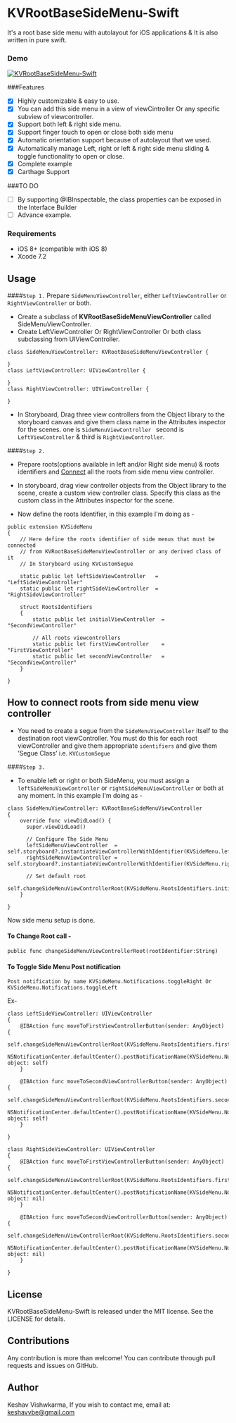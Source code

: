 # KVRootBaseSideMenu-Swift

It's a root base side menu with autolayout for iOS applications & It is also written in pure swift.
### Demo
[![KVRootBaseSideMenu-Swift](http://img.youtube.com/vi/104QJ6Nn77A/0.jpg)](http://www.youtube.com/watch?v=104QJ6Nn77A)

###Features
- [x] Highly customizable & easy to use.
- [x] You can add this side menu in a view of viewCintroller Or any specific subview of viewcontroller.
- [x] Support both left & right side menu.
- [x] Support finger touch to open or close both side menu
- [x] Automatic orientation support because of autolayout that we used.
- [x] Automatically manage Left, right or left & right side menu sliding & toggle functionality to open or close.
- [x] Complete example
- [x] Carthage Support

###TO DO
- [ ] By supporting @IBInspectable, the class properties can be exposed in the Interface Builder
- [ ] Advance example.

### Requirements
* iOS 8+ (compatible with iOS 8)
* Xcode 7.2

<a name="usage"> Usage </a>
--------------
####`Step 1.`
Prepare `SideMenuViewController`,  either `LeftViewController` or `RightViewController` or both.
- Create a subclass of **KVRootBaseSideMenuViewController** called SideMenuViewController.
- Create LeftViewController Or RightViewController Or both class subclassing from UIViewController.
```
class SideMenuViewController: KVRootBaseSideMenuViewController {

}
class LeftViewController: UIViewController {

}
class RightViewController: UIViewController {

}
```
- In Storyboard, Drag three view controllers from the Object library to the storyboard canvas and give them class  name in the Attributes inspector for the scenes. one is  `SideMenuViewController ` second is `LeftViewController` & third is `RightViewController`.

####`Step 2.`
- Prepare roots(options available in left and/or Right side menu) & roots identifiers and [Connect](#Connect_Roots) all the roots from side menu view controller.

- In storyboard, drag view controller objects from the Object library to the scene, create a custom view controller class. Specify this class as the custom class in the Attributes inspector for the scene.

- Now define the roots Identifier, in this example I'm doing as -
```
public extension KVSideMenu
{
    // Here define the roots identifier of side menus that must be connected
    // from KVRootBaseSideMenuViewController or any derived class of it
    // In Storyboard using KVCustomSegue
    
    static public let leftSideViewController   =  "LeftSideViewController"
    static public let rightSideViewController  =  "RightSideViewController"
    
    struct RootsIdentifiers
    {
        static public let initialViewController  =  "SecondViewController"

        // All roots viewcontrollers
        static public let firstViewController    =  "FirstViewController"
        static public let secondViewController   =  "SecondViewController"
    }
    
}
```

<a name="Connect_Roots"> How to connect roots from side menu view controller </a>
-----
- You need to create a segue from the `SideMenuViewController` itself to the destination root viewController. You must do this for each root viewController and give them appropriate `identifiers` and give them ’Segue Class’ i.e. `KVCustomSegue`

####`Step 3.`

- To enable left or right or both SideMenu, you must assign a `leftSideMenuViewController` or `rightSideMenuViewController` or both at any moment. In this example I'm doing as -
```
class SideMenuViewController: KVRootBaseSideMenuViewController
{
    override func viewDidLoad() {
      super.viewDidLoad()
        
      // Configure The Side Menu
      leftSideMenuViewController  =  self.storyboard?.instantiateViewControllerWithIdentifier(KVSideMenu.leftSideViewController)
      rightSideMenuViewController =  self.storyboard?.instantiateViewControllerWithIdentifier(KVSideMenu.rightSideViewController)

      // Set default root
      self.changeSideMenuViewControllerRoot(KVSideMenu.RootsIdentifiers.initialViewController)
    }

}
```
Now side menu setup is done.

#### To Change Root call -
`public func changeSideMenuViewControllerRoot(rootIdentifier:String) `

#### To Toggle Side Menu Post notification
`Post notification by name KVSideMenu.Notifications.toggleRight Or KVSideMenu.Notifications.toggleLeft `

Ex- 

```
class LeftSideViewController: UIViewController
{
    @IBAction func moveToFirstViewControllerButton(sender: AnyObject) {
        self.changeSideMenuViewControllerRoot(KVSideMenu.RootsIdentifiers.firstViewController)
        NSNotificationCenter.defaultCenter().postNotificationName(KVSideMenu.Notifications.toggleLeft, object: self)
    }
    
    @IBAction func moveToSecondViewControllerButton(sender: AnyObject) {
        self.changeSideMenuViewControllerRoot(KVSideMenu.RootsIdentifiers.secondViewController)
        NSNotificationCenter.defaultCenter().postNotificationName(KVSideMenu.Notifications.toggleLeft, object: self)
    }

}

class RightSideViewController: UIViewController 
{
    @IBAction func moveToFirstViewControllerButton(sender: AnyObject) {
        self.changeSideMenuViewControllerRoot(KVSideMenu.RootsIdentifiers.firstViewController)
        NSNotificationCenter.defaultCenter().postNotificationName(KVSideMenu.Notifications.toggleRight, object: nil)
    }
    
    @IBAction func moveToSecondViewControllerButton(sender: AnyObject) {
        self.changeSideMenuViewControllerRoot(KVSideMenu.RootsIdentifiers.secondViewController)
        NSNotificationCenter.defaultCenter().postNotificationName(KVSideMenu.Notifications.toggleRight, object: nil)
    }

}

```
## License

KVRootBaseSideMenu-Swift is released under the MIT license. See the LICENSE for details.

## Contributions

Any contribution is more than welcome! You can contribute through pull requests and issues on GitHub.

## Author

Keshav Vishwkarma, If you wish to contact me, email at: keshavvbe@gmail.com
